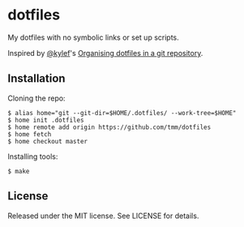 # dotfiles

My dotfiles with no symbolic links or set up scripts.

Inspired by [@kylef](https://github.com/kylef/)'s [Organising dotfiles in a git repository](https://fuller.li/posts/organising-dotfiles-in-a-git-repository/).

## Installation

Cloning the repo:

```shell
$ alias home="git --git-dir=$HOME/.dotfiles/ --work-tree=$HOME"
$ home init .dotfiles
$ home remote add origin https://github.com/tmm/dotfiles
$ home fetch
$ home checkout master
```

Installing tools:

```shell
$ make
```

## License

Released under the MIT license. See LICENSE for details.